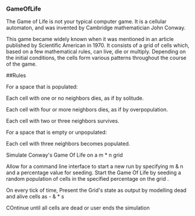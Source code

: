 ### GameOfLife

The Game of Life is not your typical computer game. It is a cellular automaton, and was invented by Cambridge mathematician John Conway.

This game became widely known when it was mentioned in an article published by Scientific American in 1970. It consists of a grid of cells which, based on a few mathematical rules, can live, die or multiply. Depending 
on the initial conditions, the cells form various patterns throughout the course of the game.

##Rules

For a space that is populated:

Each cell with one or no neighbors dies, as if by solitude.


Each cell with four or more neighbors dies, as if by overpopulation.


Each cell with two or three neighbors survives.


For a space that is empty or unpopulated:

Each cell with three neighbors becomes populated.

Simulate Conway's Game Of Life on a m * n grid

Allow for a command line interface to start a new run by specifying m & n and a percentage value for seeding. Start the Game Of Life by seeding a random population of cells in the specified percentage on the grid .

On every tick of time, Present the Grid's state as output by modelling dead and alive cells as - & * s

COntinue until all cells are dead or user ends the simulation
